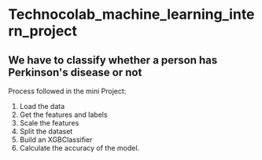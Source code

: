 # Technocolab_machine_learning_intern_project

## We have to classify whether a person has Perkinson's disease or not

Process followed in the mini Project:
  1. Load the data
  2. Get the features and labels
  3. Scale the features 
  4. Split the dataset 
  5. Build an XGBClassifier
  6. Calculate the accuracy of the model.
